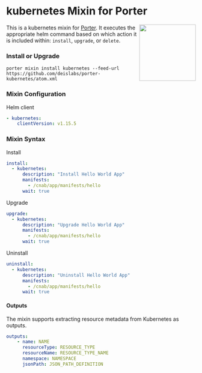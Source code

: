 # kubernetes Mixin for Porter

<img src="https://porter.sh/images/mixins/kubernetes.svg" align="right" width="150px"/>

This is a kubernetes mixin for [Porter](https://github.com/deislabs/porter). It executes the
appropriate helm command based on which action it is included within: `install`,
`upgrade`, or `delete`.

### Install or Upgrade

```shell
porter mixin install kubernetes --feed-url https://github.com/deislabs/porter-kubernetes/atom.xml
```

### Mixin Configuration

Helm client

```yaml
- kubernetes:
    clientVersion: v1.15.5
```


### Mixin Syntax

Install

```yaml
install:
  - kubernetes:
      description: "Install Hello World App"
      manifests:
        - /cnab/app/manifests/hello
      wait: true

```

Upgrade

```yaml
upgrade:
  - kubernetes:
      description: "Upgrade Hello World App"
      manifests:
        - /cnab/app/manifests/hello
      wait: true

```

Uninstall

```yaml
uninstall:
  - kubernetes:
      description: "Uninstall Hello World App"
      manifests:
        - /cnab/app/manifests/hello
      wait: true

```

#### Outputs

The mixin supports extracting resource metadata from Kubernetes as outputs.

```yaml
outputs:
    - name: NAME
      resourceType: RESOURCE_TYPE
      resourceName: RESOURCE_TYPE_NAME
      namespace: NAMESPACE
      jsonPath: JSON_PATH_DEFINITION
```